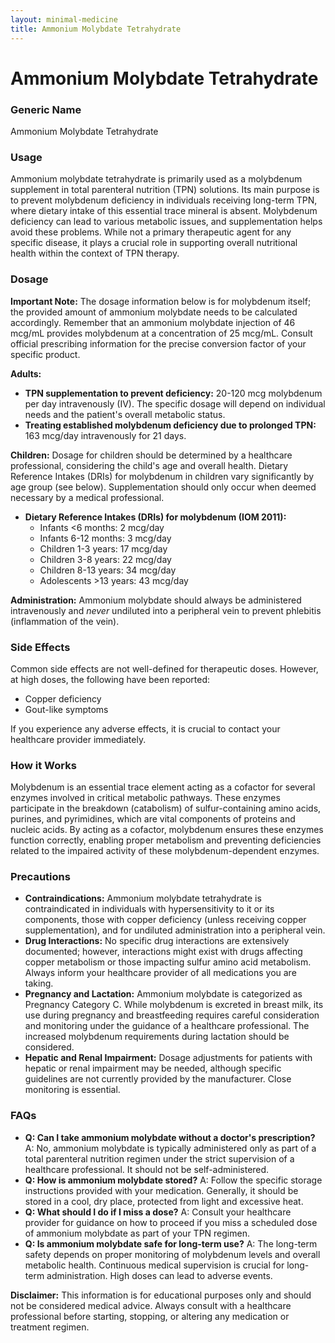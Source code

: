 ```yaml
---
layout: minimal-medicine
title: Ammonium Molybdate Tetrahydrate
---
```


# Ammonium Molybdate Tetrahydrate
### Generic Name
Ammonium Molybdate Tetrahydrate

### Usage
Ammonium molybdate tetrahydrate is primarily used as a molybdenum supplement in total parenteral nutrition (TPN) solutions.  Its main purpose is to prevent molybdenum deficiency in individuals receiving long-term TPN, where dietary intake of this essential trace mineral is absent. Molybdenum deficiency can lead to various metabolic issues, and supplementation helps avoid these problems.  While not a primary therapeutic agent for any specific disease, it plays a crucial role in supporting overall nutritional health within the context of TPN therapy.

### Dosage

**Important Note:** The dosage information below is for molybdenum itself; the provided amount of ammonium molybdate needs to be calculated accordingly.  Remember that an ammonium molybdate injection of 46 mcg/mL provides molybdenum at a concentration of 25 mcg/mL.  Consult official prescribing information for the precise conversion factor of your specific product.

**Adults:**

* **TPN supplementation to prevent deficiency:** 20-120 mcg molybdenum per day intravenously (IV).  The specific dosage will depend on individual needs and the patient's overall metabolic status.
* **Treating established molybdenum deficiency due to prolonged TPN:** 163 mcg/day intravenously for 21 days.


**Children:**  Dosage for children should be determined by a healthcare professional, considering the child's age and overall health. Dietary Reference Intakes (DRIs) for molybdenum in children vary significantly by age group (see below). Supplementation should only occur when deemed necessary by a medical professional.

* **Dietary Reference Intakes (DRIs) for molybdenum (IOM 2011):**
    * Infants <6 months: 2 mcg/day
    * Infants 6-12 months: 3 mcg/day
    * Children 1-3 years: 17 mcg/day
    * Children 3-8 years: 22 mcg/day
    * Children 8-13 years: 34 mcg/day
    * Adolescents >13 years: 43 mcg/day

**Administration:** Ammonium molybdate should always be administered intravenously and *never* undiluted into a peripheral vein to prevent phlebitis (inflammation of the vein).


### Side Effects

Common side effects are not well-defined for therapeutic doses. However, at high doses, the following have been reported:

* Copper deficiency
* Gout-like symptoms

If you experience any adverse effects, it is crucial to contact your healthcare provider immediately.


### How it Works
Molybdenum is an essential trace element acting as a cofactor for several enzymes involved in critical metabolic pathways. These enzymes participate in the breakdown (catabolism) of sulfur-containing amino acids, purines, and pyrimidines, which are vital components of proteins and nucleic acids. By acting as a cofactor, molybdenum ensures these enzymes function correctly, enabling proper metabolism and preventing deficiencies related to the impaired activity of these molybdenum-dependent enzymes.

### Precautions

* **Contraindications:**  Ammonium molybdate tetrahydrate is contraindicated in individuals with hypersensitivity to it or its components, those with copper deficiency (unless receiving copper supplementation), and for undiluted administration into a peripheral vein.
* **Drug Interactions:**  No specific drug interactions are extensively documented; however, interactions might exist with drugs affecting copper metabolism or those impacting sulfur amino acid metabolism. Always inform your healthcare provider of all medications you are taking.
* **Pregnancy and Lactation:** Ammonium molybdate is categorized as Pregnancy Category C.  While molybdenum is excreted in breast milk, its use during pregnancy and breastfeeding requires careful consideration and monitoring under the guidance of a healthcare professional.  The increased molybdenum requirements during lactation should be considered.
* **Hepatic and Renal Impairment:** Dosage adjustments for patients with hepatic or renal impairment may be needed, although specific guidelines are not currently provided by the manufacturer. Close monitoring is essential.

### FAQs

* **Q: Can I take ammonium molybdate without a doctor's prescription?** A: No, ammonium molybdate is typically administered only as part of a total parenteral nutrition regimen under the strict supervision of a healthcare professional. It should not be self-administered.
* **Q: How is ammonium molybdate stored?** A:  Follow the specific storage instructions provided with your medication.  Generally, it should be stored in a cool, dry place, protected from light and excessive heat.
* **Q: What should I do if I miss a dose?** A: Consult your healthcare provider for guidance on how to proceed if you miss a scheduled dose of ammonium molybdate as part of your TPN regimen.
* **Q: Is ammonium molybdate safe for long-term use?** A:  The long-term safety depends on proper monitoring of molybdenum levels and overall metabolic health.  Continuous medical supervision is crucial for long-term administration.  High doses can lead to adverse events.

**Disclaimer:** This information is for educational purposes only and should not be considered medical advice. Always consult with a healthcare professional before starting, stopping, or altering any medication or treatment regimen.
